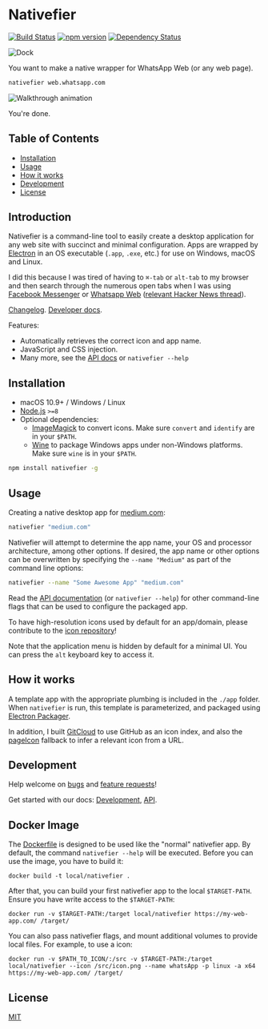 # Nativefier

[![Build Status](https://travis-ci.org/jiahaog/nativefier.svg)](https://travis-ci.org/jiahaog/nativefier)
[![npm version](https://badge.fury.io/js/nativefier.svg)](https://www.npmjs.com/package/nativefier)
[![Dependency Status](https://david-dm.org/jiahaog/nativefier.svg)](https://david-dm.org/jiahaog/nativefier)

![Dock](dock.png)

You want to make a native wrapper for WhatsApp Web (or any web page).

```bash
nativefier web.whatsapp.com
```

![Walkthrough animation](walkthrough.gif)

You're done.

## Table of Contents

  - [Installation](#installation)
  - [Usage](#usage)
  - [How it works](#how-it-works)
  - [Development](docs/development.md)
  - [License](#license)

## Introduction

Nativefier is a command-line tool to easily create a desktop application for any web site with succinct and minimal configuration. Apps are wrapped by [Electron](https://www.electronjs.org/) in an OS executable (`.app`, `.exe`, etc.) for use on Windows, macOS and Linux.

I did this because I was tired of having to `⌘-tab` or `alt-tab` to my browser and then search through the numerous open tabs when I was using [Facebook Messenger](https://messenger.com) or [Whatsapp Web](https://web.whatsapp.com) ([relevant Hacker News thread](https://news.ycombinator.com/item?id=10930718)).

[Changelog](https://github.com/jiahaog/nativefier/blob/master/CHANGELOG.md). [Developer docs](https://github.com/jiahaog/nativefier/blob/master/docs/development.md).

Features:

- Automatically retrieves the correct icon and app name.
- JavaScript and CSS injection.
- Many more, see the [API docs](docs/api.md) or `nativefier --help`

## Installation

- macOS 10.9+ / Windows / Linux
- [Node.js](https://nodejs.org/) `>=8`
- Optional dependencies:
    - [ImageMagick](http://www.imagemagick.org/) to convert icons. Make sure `convert` and `identify` are in your `$PATH`.
    - [Wine](https://www.winehq.org/) to package Windows apps under non-Windows platforms. Make sure `wine` is in your `$PATH`.

```bash
npm install nativefier -g
```

## Usage

Creating a native desktop app for [medium.com](https://medium.com):

```bash
nativefier "medium.com"
```

Nativefier will attempt to determine the app name, your OS and processor architecture, among other options. If desired, the app name or other options can be overwritten by specifying the `--name "Medium"` as part of the command line options:

```bash
nativefier --name "Some Awesome App" "medium.com"
```

Read the [API documentation](docs/api.md) (or `nativefier --help`) for other command-line flags that can be used to configure the packaged app.

To have high-resolution icons used by default for an app/domain, please contribute to the [icon repository](https://github.com/jiahaog/nativefier-icons)!

Note that the application menu is hidden by default for a minimal UI. You can press the `alt` keyboard key to access it.

## How it works

A template app with the appropriate plumbing is included in the `./app` folder. When `nativefier` is run, this template is parameterized, and packaged using [Electron Packager](https://github.com/electron-userland/electron-packager).

In addition, I built [GitCloud](https://github.com/jiahaog/gitcloud) to use GitHub as an icon index, and also the [pageIcon](https://github.com/jiahaog/page-icon) fallback to infer a relevant icon from a URL.

## Development

Help welcome on [bugs](https://github.com/jiahaog/nativefier/issues?q=is%3Aissue+label%3Abug) and [feature requests](https://github.com/jiahaog/nativefier/issues?q=is%3Aissue+label%3A%22feature+request%22)!

Get started with our docs: [Development](docs/development.md), [API](docs/api.md).

## Docker Image

The [Dockerfile](Dockerfile) is designed to be used like the "normal" nativefier app. By default, the command `nativefier --help` will be executed. Before you can use the image, you have to build it:

    docker build -t local/nativefier .
 
After that, you can build your first nativefier app to the local `$TARGET-PATH`. Ensure you have write access to the `$TARGET-PATH`:

    docker run -v $TARGET-PATH:/target local/nativefier https://my-web-app.com/ /target/

You can also pass nativefier flags, and mount additional volumes to provide local files. For example, to use a icon:

    docker run -v $PATH_TO_ICON/:/src -v $TARGET-PATH:/target local/nativefier --icon /src/icon.png --name whatsApp -p linux -a x64 https://my-web-app.com/ /target/

## License

[MIT](LICENSE.md)
